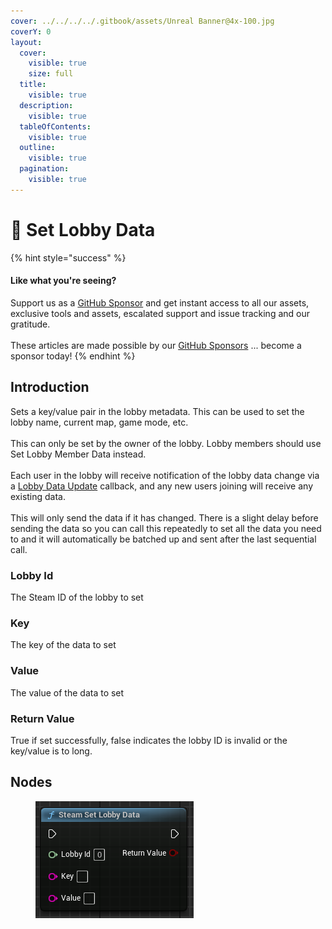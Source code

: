 ```yaml
---
cover: ../../../../.gitbook/assets/Unreal Banner@4x-100.jpg
coverY: 0
layout:
  cover:
    visible: true
    size: full
  title:
    visible: true
  description:
    visible: true
  tableOfContents:
    visible: true
  outline:
    visible: true
  pagination:
    visible: true
---
```


# 🔵 Set Lobby Data

{% hint style="success" %}
#### Like what you're seeing?

Support us as a [GitHub Sponsor](../../../../become-a-sponsor/) and get instant access to all our assets, exclusive tools and assets, escalated support and issue tracking and our gratitude.\
\
These articles are made possible by our [GitHub Sponsors](../../../../become-a-sponsor/) ... become a sponsor today!
{% endhint %}

## Introduction

Sets a key/value pair in the lobby metadata. This can be used to set the lobby name, current map, game mode, etc.\
\
This can only be set by the owner of the lobby. Lobby members should use Set Lobby Member Data instead.\
\
Each user in the lobby will receive notification of the lobby data change via a [Lobby Data Update](../events/lobby-data-update.md) callback, and any new users joining will receive any existing data.\
\
This will only send the data if it has changed. There is a slight delay before sending the data so you can call this repeatedly to set all the data you need to and it will automatically be batched up and sent after the last sequential call.

### Lobby Id

The Steam ID of the lobby to set

### Key

The key of the data to set

### Value

The value of the data to set

### Return Value

True if set successfully, false indicates the lobby ID is invalid or the key/value is to long.

## Nodes

<figure><img src="../../../../.gitbook/assets/image (5) (1) (1) (1) (1) (1).png" alt=""><figcaption></figcaption></figure>
